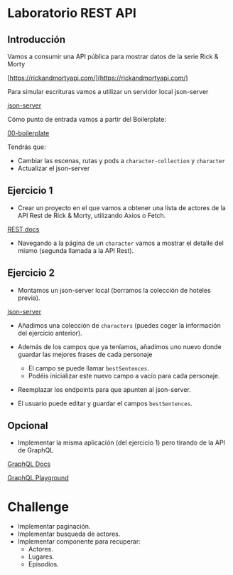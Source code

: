 # Laboratorio REST API

## Introducción

Vamos a consumir una API pública para mostrar datos de la serie Rick & Morty

[https://rickandmortyapi.com/](https://rickandmortyapi.com/)

Para simular escrituras vamos a utilizar un servidor local json-server

[json-server](https://github.com/typicode/json-server)

Cómo punto de entrada vamos a partir del Boilerplate:

[00-boilerplate](https://github.com/Lemoncode/master-frontend-lemoncode/tree/master/06-rest-api/01-concepts/00-boilerplate)

Tendrás que:

- Cambiar las escenas, rutas y pods a `character-collection` y `character`
- Actualizar el json-server

## Ejercicio 1

- Crear un proyecto en el que vamos a obtener una lista de actores de la API Rest de Rick & Morty, utilizando Axios o Fetch.

[REST docs](https://rickandmortyapi.com/documentation/#rest)

- Navegando a la página de un `character` vamos a mostrar el detalle del mismo (segunda llamada a la API Rest).

## Ejercicio 2

- Montamos un json-server local (borramos la colección de hoteles previa).

[json-server](https://github.com/typicode/json-server)

- Añadimos una colección de `characters` (puedes coger la información del ejercicio anterior).

- Además de los campos que ya teníamos, añadimos uno nuevo donde guardar las mejores frases de cada personaje

  - El campo se puede llamar `bestSentences`.
  - Podéis inicializar este nuevo campo a vacío para cada personaje.

- Reemplazar los endpoints para que apunten al json-server.

- El usuario puede editar y guardar el campos `bestSentences`.

## Opcional

- Implementar la misma aplicación (del ejercicio 1) pero tirando de la API de GraphQL

[GraphQL Docs](https://rickandmortyapi.com/documentation/#graphql)

[GraphQL Playground](https://rickandmortyapi.com/graphql/)

# Challenge

- Implementar paginación.
- Implementar busqueda de actores.
- Implementar componente para recuperar:
  - Actores.
  - Lugares.
  - Episodios.
